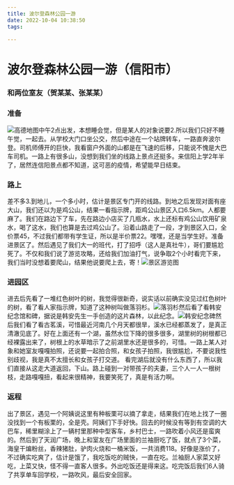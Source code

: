 ```yaml
---
title: 波尔登森林公园一游
date: 2022-10-04 10:38:50
tags:

---
```


# 波尔登森林公园一游（信阳市）



### 和两位室友（贺某某、张某某）

###  准备

![高德地图](https://qiansen.oss-cn-hangzhou.aliyuncs.com/Screenshot_2022-10-02-12-49-14-96_ca6ee20236ea15a.jpg)中午2点出发，本想睡会觉，但是某人的对象说要2.所以我们只好不睡午觉，一起去。从学校大门口坐公交，然后中途在一个站牌转车，一路直奔波尔登。司机师傅开的巨快，我看窗户外面的山都是在飞速的后移，只能说不愧是大巴车司机。一路上有很多山，没想到我们坐的线路上景点还挺多。来信阳上学2年半了，居然连信阳景点都不知道，这可恶的疫情，希望能早日结束。



### 路上



差不多3.到地儿，一个多小时，估计是景区专门开的线路。到地之后发现对面有座大山，我们还以为是鸡公山，结果一看指示牌，距鸡公山景区入口6.5km。人都要麻了。我们在路边下了车，先在路边小店买了几瓶水，水上还标有鸡公山饮用矿泉水，喝了这水，我们也算是去过鸡公山了。沿着山路走了一段，才到景区入口，全价票45，不过我们都带有学生证，所以是半价票22。嘿嘿，还是当学生好。准备进景区了。然后遇见了我们大一的班代，打了招呼（这人是真社牛），哥们要尴尬死了。不仅和我们说了游览攻略，还给我们加油打气，说争取2个小时看完下来，我们当时没想着要爬山，结果他说要爬上去，寄！![景区游览图](youlan)

### 进园区



进去后先看了一堆红色树叶的树，我觉得很新奇，说实话以前确实没见过红色树叶的树，看了看人家指示牌，知道了这种树叫做落羽杉。![落羽杉](https://qiansen.oss-cn-hangzhou.aliyuncs.com/%E8%90%BD%E7%BE%BD%E6%9D%89.jpg)然后看了看韩安纪念馆和碑，据说是韩安先生一手创造的这片森林，以此纪念。![韩安纪念碑](https://qiansen.oss-cn-hangzhou.aliyuncs.com/%E9%9F%A9%E5%AE%89%E7%BA%AA%E5%BF%B5%E7%A2%91.jpg)然后我们看了看古茗溪，可惜最近河南几个月天都很旱，溪水已经都蒸发了，是真正清澈见底了。好在上面还有一个湖，虽然水位下降的很多很多，湖里树的树根都已经裸露出来了，树根上的水草暗示了之前湖里水还是很多的，可惜。一路上某人对象和她室友嘎嘎拍照，还说要一起拍合照，和女孩子拍照，我很尴尬，不要说我性别歧视，我是真不太擅长和女孩子打交道。
看完湖后就没有什么东西了，所以我们直接从这走大道返回，下山。路上碰到一对带孩子的夫妻，三个人一人一根树枝，走路嘎嘎扭，看起来很精神，我要笑死了，真是有活力啊。

### 返程

出了景区，遇见一个阿姨说这里有种板栗可以摘了拿走，结果我们在地上找了一圈没找到一个有板栗的，全是壳。阿姨们下手好快。回去的时候没有等到有空调的大巴车，稀里糊涂上了一辆村里那种中型客车，乡村巴士，一路吹着小风还是蛮爽的。然后到了天润广场，晚上和室友在广场里面的兰袖厨吃了饭，就点了3个菜，海皇干煸粉丝，香辣猪肚，驴肉火烧和一桶米饭，一共消费118。好像是涨价了，不过确实吃爽了，估计是饿了，我吃饭吃的贼快，一直在吃。兰袖厨人家菜又好吃，上菜又快，怪不得一直客人很多。外出吃饭还是得来这。吃完饭后我们6人骑了共享单车回学校，一路吹风，最后安全回家。

